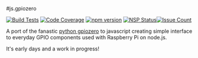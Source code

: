 #js.gpiozero

[![Build Tests](https://travis-ci.org/i-am-digital/js-gpiozero.svg?branch=master)](https://travis-ci.org/i-am-digital/js-gpiozero) [![Code Coverage](https://codecov.io/gh/i-am-digital/js-gpiozero/branch/master/graph/badge.svg)](https://codecov.io/gh/i-am-digital/js-gpiozero) [![npm version](https://badge.fury.io/js/js-gpiozero.svg)](https://badge.fury.io/js/js-gpiozero) [![NSP Status](https://nodesecurity.io/orgs/iamdigital/projects/4bd73f7b-9fb7-43b8-823e-49064af553e4/badge)](https://nodesecurity.io/orgs/iamdigital/projects/4bd73f7b-9fb7-43b8-823e-49064af553e4)[![Issue Count](https://codeclimate.com/github/i-am-digital/js-gpiozero/badges/issue_count.svg)](https://codeclimate.com/github/i-am-digital/js-gpiozero)

A port of the fanastic [python gpiozero](https://github.com/RPi-Distro/python-gpiozero) to javascript creating simple interface to everyday GPIO components used with Raspberry Pi on node.js.

It's early days and a work in progress!
 
